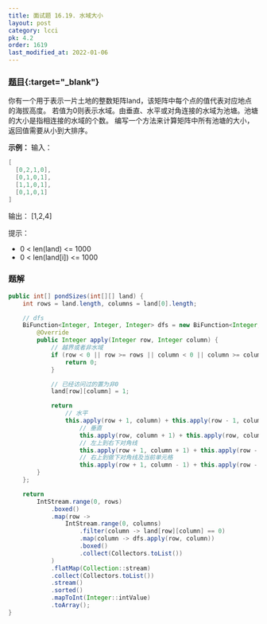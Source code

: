 ```yaml
---
title: 面试题 16.19. 水域大小
layout: post
category: lcci
pk: 4.2
order: 1619
last_modified_at: 2022-01-06
---
```


### [题目](https://leetcode.cn/pond-sizes-lcci/){:target="_blank"}

你有一个用于表示一片土地的整数矩阵land，该矩阵中每个点的值代表对应地点的海拔高度。
若值为0则表示水域。由垂直、水平或对角连接的水域为池塘。池塘的大小是指相连接的水域的个数。
编写一个方法来计算矩阵中所有池塘的大小，返回值需要从小到大排序。

**示例：**
输入：

```java
[
  [0,2,1,0],
  [0,1,0,1],
  [1,1,0,1],
  [0,1,0,1]
]
```

输出： [1,2,4]

提示：
- 0 < len(land) <= 1000
- 0 < len(land[i]) <= 1000

### 题解

```java
public int[] pondSizes(int[][] land) {
    int rows = land.length, columns = land[0].length;

    // dfs
    BiFunction<Integer, Integer, Integer> dfs = new BiFunction<Integer, Integer, Integer>() {
        @Override
        public Integer apply(Integer row, Integer column) {
            // 越界或者非水域
            if (row < 0 || row >= rows || column < 0 || column >= columns || land[row][column] != 0) {
                return 0;
            }

            // 已经访问过的置为非0
            land[row][column] = 1;

            return
                // 水平
                this.apply(row + 1, column) + this.apply(row - 1, column) +
                    // 垂直
                    this.apply(row, column + 1) + this.apply(row, column - 1) +
                    // 左上到右下对角线
                    this.apply(row + 1, column + 1) + this.apply(row - 1, column - 1) +
                    // 右上到做下对角线及当前单元格
                    this.apply(row + 1, column - 1) + this.apply(row - 1, column + 1) + 1;
        }
    };

    return
        IntStream.range(0, rows)
            .boxed()
            .map(row ->
                IntStream.range(0, columns)
                    .filter(column -> land[row][column] == 0)
                    .map(column -> dfs.apply(row, column))
                    .boxed()
                    .collect(Collectors.toList())
            )
            .flatMap(Collection::stream)
            .collect(Collectors.toList())
            .stream()
            .sorted()
            .mapToInt(Integer::intValue)
            .toArray();
}
```